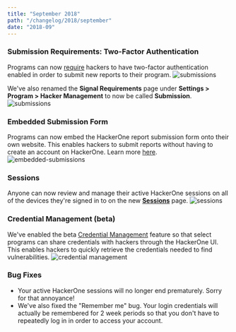 ```yaml
---
title: "September 2018"
path: "/changelog/2018/september"
date: "2018-09"
---
```


### Submission Requirements: Two-Factor Authentication
Programs can now [require](/organizations/submission.html) hackers to have two-factor authentication enabled in order to submit new reports to their program.
![submissions](./images/submission-2.png)

We've also renamed the <b>Signal Requirements</b> page under <b>Settings > Program > Hacker Management</b> to now be called <b>Submission</b>.
![submissions](./images/submission.png)

### Embedded Submission Form
Programs can now embed the HackerOne report submission form onto their own website. This enables hackers to submit reports without having to create an account on HackerOne. Learn more [here](/organizations/embedded-submissions-form.html).
![embedded-submissions](./images/embedded-submissions.png)

### Sessions
Anyone can now review and manage their active HackerOne sessions on all of the devices they're signed in to on the new <b>[Sessions](/hackers/sessions.html)</b> page.
![sessions](./images/sessions-1.png)

### Credential Management (beta)
We've enabled the beta [Credential Management](/organizations/credential-management.html) feature so that select programs can share credentials with hackers through the HackerOne UI. This enables hackers to quickly retrieve the credentials needed to find vulnerabilities.
![credential management](./images/credential-management-2.png)

### Bug Fixes
* Your active HackerOne sessions will no longer end prematurely. Sorry for that annoyance!
* We've also fixed the "Remember me" bug. Your login credentials will actually be remembered for 2 week periods so that you don't have to repeatedly log in in order to access your account.  
